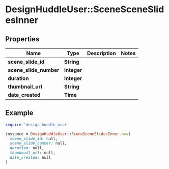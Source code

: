# DesignHuddleUser::SceneSceneSlidesInner

## Properties

| Name | Type | Description | Notes |
| ---- | ---- | ----------- | ----- |
| **scene_slide_id** | **String** |  |  |
| **scene_slide_number** | **Integer** |  |  |
| **duration** | **Integer** |  |  |
| **thumbnail_url** | **String** |  |  |
| **date_created** | **Time** |  |  |

## Example

```ruby
require 'design_huddle_user'

instance = DesignHuddleUser::SceneSceneSlidesInner.new(
  scene_slide_id: null,
  scene_slide_number: null,
  duration: null,
  thumbnail_url: null,
  date_created: null
)
```

